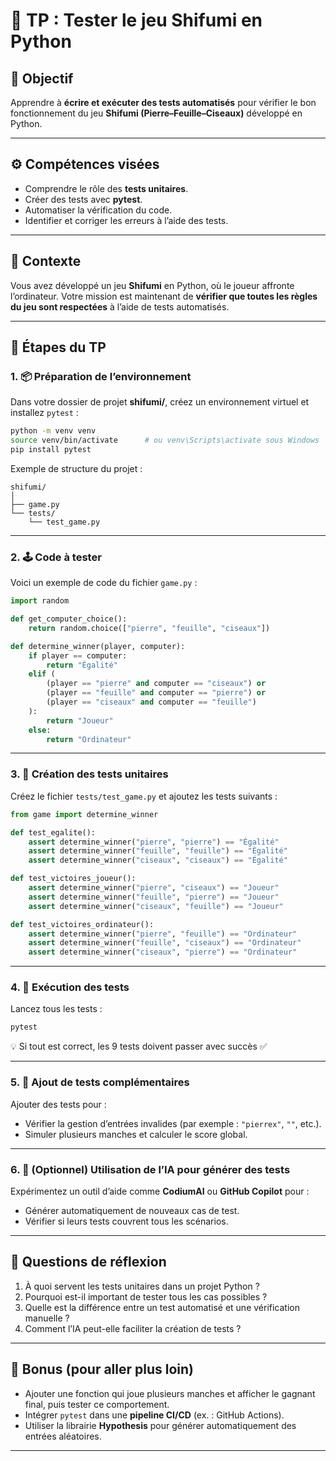 # 🧩 TP : Tester le jeu Shifumi en Python

## 🎯 Objectif

Apprendre à **écrire et exécuter des tests automatisés** pour vérifier le bon fonctionnement du jeu **Shifumi (Pierre–Feuille–Ciseaux)** développé en Python.

---

## ⚙️ Compétences visées

* Comprendre le rôle des **tests unitaires**.
* Créer des tests avec **pytest**.
* Automatiser la vérification du code.
* Identifier et corriger les erreurs à l’aide des tests.

---

## 🧠 Contexte

Vous avez développé un jeu **Shifumi** en Python, où le joueur affronte l’ordinateur.
Votre mission est maintenant de **vérifier que toutes les règles du jeu sont respectées** à l’aide de tests automatisés.

---

## 🧩 Étapes du TP

### 1. 📦 Préparation de l’environnement

Dans votre dossier de projet **shifumi/**, créez un environnement virtuel et installez `pytest` :

```bash
python -m venv venv
source venv/bin/activate      # ou venv\Scripts\activate sous Windows
pip install pytest
```

Exemple de structure du projet :

```
shifumi/
│
├── game.py
└── tests/
    └── test_game.py
```

---

### 2. 🕹️ Code à tester

Voici un exemple de code du fichier `game.py` :

```python
import random

def get_computer_choice():
    return random.choice(["pierre", "feuille", "ciseaux"])

def determine_winner(player, computer):
    if player == computer:
        return "Égalité"
    elif (
        (player == "pierre" and computer == "ciseaux") or
        (player == "feuille" and computer == "pierre") or
        (player == "ciseaux" and computer == "feuille")
    ):
        return "Joueur"
    else:
        return "Ordinateur"
```

---

### 3. 🧪 Création des tests unitaires

Créez le fichier `tests/test_game.py` et ajoutez les tests suivants :

```python
from game import determine_winner

def test_egalite():
    assert determine_winner("pierre", "pierre") == "Égalité"
    assert determine_winner("feuille", "feuille") == "Égalité"
    assert determine_winner("ciseaux", "ciseaux") == "Égalité"

def test_victoires_joueur():
    assert determine_winner("pierre", "ciseaux") == "Joueur"
    assert determine_winner("feuille", "pierre") == "Joueur"
    assert determine_winner("ciseaux", "feuille") == "Joueur"

def test_victoires_ordinateur():
    assert determine_winner("pierre", "feuille") == "Ordinateur"
    assert determine_winner("feuille", "ciseaux") == "Ordinateur"
    assert determine_winner("ciseaux", "pierre") == "Ordinateur"
```

---

### 4. 🚀 Exécution des tests

Lancez tous les tests :

```bash
pytest
```

💡 Si tout est correct, les 9 tests doivent passer avec succès ✅

---

### 5. 🧩 Ajout de tests complémentaires

Ajouter des tests pour :

* Vérifier la gestion d’entrées invalides (par exemple : `"pierrex"`, `""`, etc.).
* Simuler plusieurs manches et calculer le score global.

---

### 6. 🤖 (Optionnel) Utilisation de l’IA pour générer des tests

Expérimentez un outil d’aide comme **CodiumAI** ou **GitHub Copilot** pour :

* Générer automatiquement de nouveaux cas de test.
* Vérifier si leurs tests couvrent tous les scénarios.

---

## 🧭 Questions de réflexion

1. À quoi servent les tests unitaires dans un projet Python ?
2. Pourquoi est-il important de tester tous les cas possibles ?
3. Quelle est la différence entre un test automatisé et une vérification manuelle ?
4. Comment l’IA peut-elle faciliter la création de tests ?

---

## 🏁 Bonus (pour aller plus loin)

* Ajouter une fonction qui joue plusieurs manches et afficher le gagnant final, puis tester ce comportement.
* Intégrer `pytest` dans une **pipeline CI/CD** (ex. : GitHub Actions).
* Utiliser la librairie **Hypothesis** pour générer automatiquement des entrées aléatoires.

---
